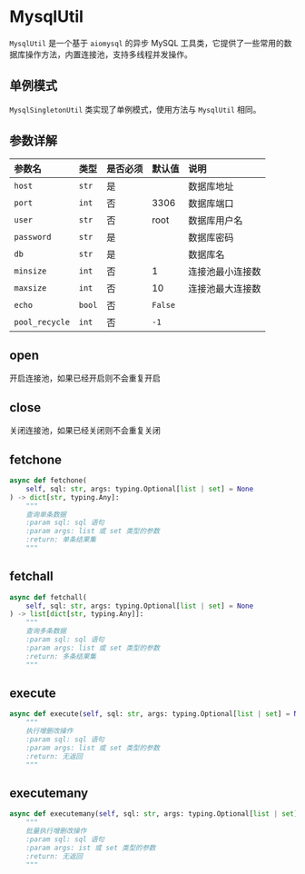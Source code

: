 # MysqlUtil

`MysqlUtil` 是一个基于 `aiomysql` 的异步 MySQL 工具类，它提供了一些常用的数据库操作方法，内置连接池，支持多线程并发操作。

## 单例模式

`MysqlSingletonUtil` 类实现了单例模式，使用方法与 `MysqlUtil` 相同。

## 参数详解

| 参数名            | 类型     | 是否必须 | 默认值     | 说明       |
|:---------------|:-------|:-----|:--------|:---------|
| `host`         | `str`  | 是    |         | 数据库地址    |
| `port`         | `int`  | 否    | 3306    | 数据库端口    |
| `user`         | `str`  | 否    | root    | 数据库用户名   |
| `password`     | `str`  | 是    |         | 数据库密码    |
| `db`           | `str`  | 是    |         | 数据库名     |
| `minsize`      | `int`  | 否    | 1       | 连接池最小连接数 |
| `maxsize`      | `int`  | 否    | 10      | 连接池最大连接数 |
| `echo`         | `bool` | 否    | `False` |          |
| `pool_recycle` | `int`  | 否    | `-1`    |          |


## open

开启连接池，如果已经开启则不会重复开启

## close

关闭连接池，如果已经关闭则不会重复关闭

## fetchone

```python
async def fetchone(
    self, sql: str, args: typing.Optional[list | set] = None
) -> dict[str, typing.Any]:
    """
    查询单条数据
    :param sql: sql 语句
    :param args: list 或 set 类型的参数
    :return: 单条结果集
    """
```

## fetchall

```python
async def fetchall(
    self, sql: str, args: typing.Optional[list | set] = None
) -> list[dict[str, typing.Any]]:
    """
    查询多条数据
    :param sql: sql 语句
    :param args: list 或 set 类型的参数
    :return: 多条结果集
    """
```

## execute

```python
async def execute(self, sql: str, args: typing.Optional[list | set] = None):
    """
    执行增删改操作
    :param sql: sql 语句
    :param args: list 或 set 类型的参数
    :return: 无返回
    """
```

## executemany

```python
async def executemany(self, sql: str, args: typing.Optional[list | set] = None):
    """
    批量执行增删改操作
    :param sql: sql 语句
    :param args: ist 或 set 类型的参数
    :return: 无返回
    """
```
